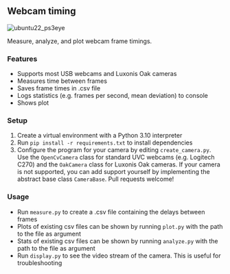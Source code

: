 ## Webcam timing
![ubuntu22_ps3eye](https://github.com/arthurkehrwald/webcam-timing/assets/50906979/add2221c-12eb-41a4-b14e-82d86c105d26)

Measure, analyze, and plot webcam frame timings.

### Features
- Supports most USB webcams and Luxonis Oak cameras
- Measures time between frames
- Saves frame times in .csv file
- Logs statistics (e.g. frames per second, mean deviation) to console
- Shows plot

### Setup
1. Create a virtual environment with a Python 3.10 interpreter
2. Run `pip install -r requirements.txt` to install dependencies
3. Configure the program for your camera by editing `create_camera.py`. Use the `OpenCvCamera` class for standard UVC webcams (e.g. Logitech C270) and the `OakCamera` class for Luxonis Oak cameras. If your camera is not supported, you can add support yourself by implementing the abstract base class `CameraBase`. Pull requests welcome!

### Usage
- Run `measure.py` to create a .csv file containing the delays between frames
- Plots of existing csv files can be shown by running `plot.py` with the path to the file as argument
- Stats of existing csv files can be shown by running `analyze.py` with the path to the file as argument
- Run `display.py` to see the video stream of the camera. This is useful for troubleshooting

